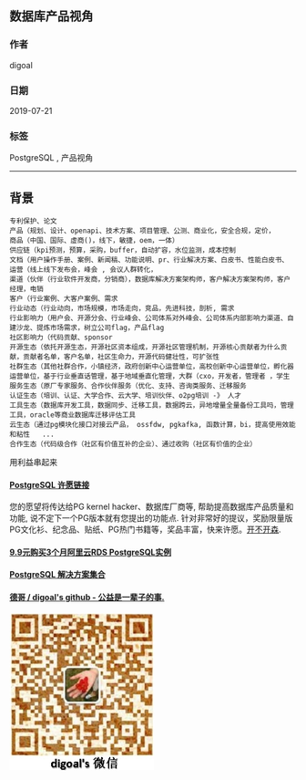## 数据库产品视角    
                                                                                                                                                      
### 作者                                                                                                                                                      
digoal                                                                                                                                                      
                                                                                                                                                      
### 日期                                                                                                                                                      
2019-07-21                                                                                                                                                       
                                                                                                                                                      
### 标签                                                                                                                                                      
PostgreSQL , 产品视角    
                                                                     
----                                                                                                                                                
                                                                                                                                                  
## 背景       
```  
专利保护、论文     
产品（规划、设计、openapi、技术方案、项目管理、公测、商业化，安全合规，定价，   
商品（中国、国际、虚商()，线下，敏捷，oem，一体）    
供应链（kpi预测，预算，采购，buffer，自动扩容，水位监测，成本控制    
文档（用户操作手册、案例、新闻稿、功能说明、pr、行业解决方案、白皮书、性能白皮书、      
运营（线上线下发布会，峰会 , 会议人群转化，    
渠道（伙伴（行业软件开发商，分销商），数据库解决方案架构师，客户解决方案架构师，客户经理，电销    
客户（行业案例、大客户案例、需求     
行业动态（行业动向，市场规模，市场走向，竞品，先进科技，剖析, 需求     
行业影响力（用户会、开源分会、行业峰会、公司体系对外峰会、公司体系内部影响力渠道、自建沙龙、提炼市场需求，树立公司flag，产品flag        
社区影响力（代码贡献、sponsor      
开源生态（依托开源生态，开源社区资本组成，开源社区管理机制，开源核心贡献者为什么贡献，贡献者名单，客户名单，社区生命力，开源代码健壮性，可扩张性    
社群生态（其他社群合作，小镇经济，政府创新中心运营单位，高校创新中心运营单位，孵化器运营单位，基于行业垂直话管理，基于地域垂直化管理，大群（cxo，开发者，管理者 ，学生     
服务生态（原厂专家服务、合作伙伴服务（优化、支持、咨询类服务、迁移服务    
认证生态（培训、认证、大学合作、云大学、培训伙伴、o2pg培训 -》 人才   
工具生态（数据库开发工具，数据同步、迁移工具，数据跨云，异地增量全量备份工具吗，管理工具，oracle等商业数据库迁移评估工具   
云生态（通过pg模块化接口对接云产品， ossfdw, pgkafka, 函数计算，bi，提高使用效能和粘性   ...      
合作生态（代码级合作（社区有价值互补的企业）、通过收购（社区有价值的企业）      
```  
  
用利益串起来  
  
  
  
  
  
  
  
  
  
  
  
  
  
  
  
  
  
  
  
  
  
  
  
  
  
  
  
  
  
  
  
  
  
  
  
  
  
  
  
  
  
  
  
  
  
  
  
  
  
  
  
  
  
  
  
  
  
  
  
  
  
  
  
  
  
  
  
  
  
  
#### [PostgreSQL 许愿链接](https://github.com/digoal/blog/issues/76 "269ac3d1c492e938c0191101c7238216")
您的愿望将传达给PG kernel hacker、数据库厂商等, 帮助提高数据库产品质量和功能, 说不定下一个PG版本就有您提出的功能点. 针对非常好的提议，奖励限量版PG文化衫、纪念品、贴纸、PG热门书籍等，奖品丰富，快来许愿。[开不开森](https://github.com/digoal/blog/issues/76 "269ac3d1c492e938c0191101c7238216").  
  
  
#### [9.9元购买3个月阿里云RDS PostgreSQL实例](https://www.aliyun.com/database/postgresqlactivity "57258f76c37864c6e6d23383d05714ea")
  
  
#### [PostgreSQL 解决方案集合](https://yq.aliyun.com/topic/118 "40cff096e9ed7122c512b35d8561d9c8")
  
  
#### [德哥 / digoal's github - 公益是一辈子的事.](https://github.com/digoal/blog/blob/master/README.md "22709685feb7cab07d30f30387f0a9ae")
  
  
![digoal's wechat](../pic/digoal_weixin.jpg "f7ad92eeba24523fd47a6e1a0e691b59")
  
